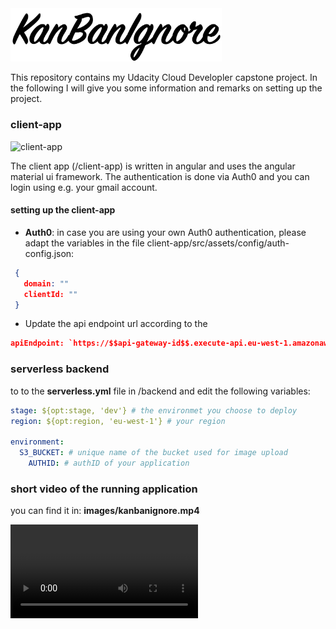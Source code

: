 <img src="images/kanbanignore.png" alt="kanbanignore" style="zoom: 33%;" />



This repository contains my Udacity Cloud Developler capstone project. In the following I will give you some information and remarks on setting up the project. 

### client-app

![client-app](images/client-app.png)

The client app (/client-app) is written in angular and uses the angular material ui framework. The authentication is done via Auth0 and you can login using e.g. your gmail account. 

#### setting up the client-app

- **Auth0**: in case you are using your own Auth0 authentication, please adapt the variables in the file client-app/src/assets/config/auth-config.json:

```json
 {
   domain: ""
   clientId: ""
 } 
```

- Update the api endpoint url according to the 

```json
apiEndpoint: `https://$$api-gateway-id$$.execute-api.eu-west-1.amazonaws.com/dev`
```



### serverless backend

to to the **serverless.yml** file in /backend and edit the following variables:

```yaml
stage: ${opt:stage, 'dev'} # the environmet you choose to deploy
region: ${opt:region, 'eu-west-1'} # your region

environment:
  S3_BUCKET: # unique name of the bucket used for image upload
	AUTHID: # authID of your application
```



### short video of the running application

you can find it in: **images/kanbanignore.mp4**

<video src="images/kanbanignore.mp4"></video>